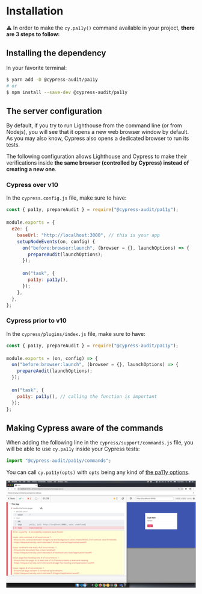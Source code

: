 # Installation

:warning: In order to make the `cy.pa11y()` command available in your project, **there are 3 steps to follow:**

## Installing the dependency

In your favorite terminal:

```sh
$ yarn add -D @cypress-audit/pa11y
# or
$ npm install --save-dev @cypress-audit/pa11y
```

## The server configuration

By default, if you try to run Lighthouse from the command line (or from Nodejs), you will see that it opens a new web browser window by default. As you may also know, Cypress also opens a dedicated browser to run its tests.

The following configuration allows Lighthouse and Cypress to make their verifications inside **the same browser (controlled by Cypress) instead of creating a new one**.

### Cypress over v10

In the `cypress.config.js` file, make sure to have:

```javascript
const { pa11y, prepareAudit } = require("@cypress-audit/pa11y");

module.exports = {
  e2e: {
    baseUrl: "http://localhost:3000", // this is your app
    setupNodeEvents(on, config) {
      on("before:browser:launch", (browser = {}, launchOptions) => {
        prepareAudit(launchOptions);
      });

      on("task", {
        pa11y: pa11y(),
      });
    },
  },
};
```

### Cypress prior to v10

In the `cypress/plugins/index.js` file, make sure to have:

```javascript
const { pa11y, prepareAudit } = require("@cypress-audit/pa11y");

module.exports = (on, config) => {
  on("before:browser:launch", (browser = {}, launchOptions) => {
    prepareAudit(launchOptions);
  });

  on("task", {
    pa11y: pa11y(), // calling the function is important
  });
};
```

## Making Cypress aware of the commands

When adding the following line in the `cypress/support/commands.js` file, you will be able to use `cy.pa11y` inside your Cypress tests:

```javascript
import "@cypress-audit/pa11y/commands";
```

You can call `cy.pa11y(opts)` with `opts` being any kind of [the pa11y options](https://github.com/pa11y/pa11y#configuration).

![A Pa11y record showing some test failing on color contrast, landmark, heading and regions.](./pally.png)
